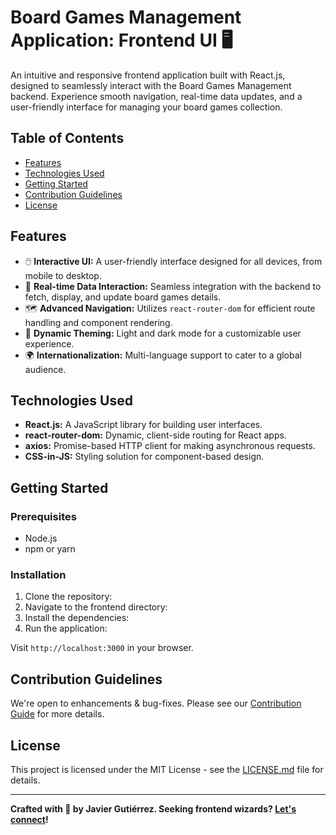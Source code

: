# Board Games Management Application: Frontend UI 🖥️

An intuitive and responsive frontend application built with React.js, designed to seamlessly interact with the Board Games Management backend. Experience smooth navigation, real-time data updates, and a user-friendly interface for managing your board games collection.

## Table of Contents
- [Features](#features)
- [Technologies Used](#technologies-used)
- [Getting Started](#getting-started)
- [Contribution Guidelines](#contribution-guidelines)
- [License](#license)

## Features

- 🖱️ **Interactive UI:** A user-friendly interface designed for all devices, from mobile to desktop.
- 🔄 **Real-time Data Interaction:** Seamless integration with the backend to fetch, display, and update board games details.
- 🗺️ **Advanced Navigation:** Utilizes `react-router-dom` for efficient route handling and component rendering.
- 🌃 **Dynamic Theming:** Light and dark mode for a customizable user experience.
- 🌍 **Internationalization:** Multi-language support to cater to a global audience.

## Technologies Used

- **React.js:** A JavaScript library for building user interfaces.
- **react-router-dom:** Dynamic, client-side routing for React apps.
- **axios:** Promise-based HTTP client for making asynchronous requests.
- **CSS-in-JS:** Styling solution for component-based design.

## Getting Started

### Prerequisites

- Node.js
- npm or yarn

### Installation

1. Clone the repository:
2. Navigate to the frontend directory:
3. Install the dependencies:
4. Run the application:

Visit `http://localhost:3000` in your browser.

## Contribution Guidelines

We're open to enhancements & bug-fixes. Please see our [Contribution Guide](CONTRIBUTING.md) for more details.

## License

This project is licensed under the MIT License - see the [LICENSE.md](LICENSE.md) file for details.

---

**Crafted with 💙 by Javier Gutiérrez. Seeking frontend wizards? [Let's connect](https://www.linkedin.com/in/franciscoguti/)!**

